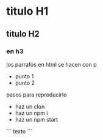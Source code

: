 # titulo H1
## titulo H2
### en h3
los parrafos en html se hacen con p

* punto 1
* punto 2


pasos para reproducirlo 
* haz un clon
* haz un npm i
* haz un npm start 

´´´ texto ´´´